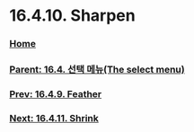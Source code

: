 # 16.4.10. Sharpen

### [Home](./00-home.md)
### [Parent: 16.4. 선택 메뉴(The select menu)](./16-04-00-the-select-menu.md)
### [Prev: 16.4.9. Feather](./16-04-09-feather.md)
### [Next: 16.4.11. Shrink](./16-04-11-shrink.md)
